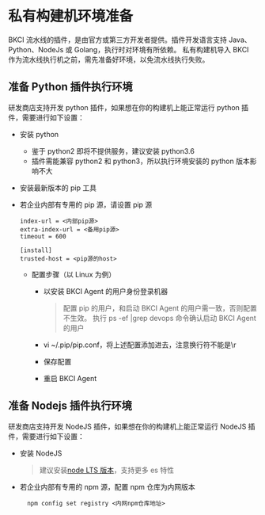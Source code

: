 # 私有构建机环境准备

BKCI 流水线的插件，是由官方或第三方开发者提供。插件开发语言支持 Java、Python、NodeJs 或 Golang，执行时对环境有所依赖。 私有构建机导入 BKCI 作为流水线执行机之前，需先准备好环境，以免流水线执行失败。

## 准备 Python 插件执行环境
研发商店支持开发 python 插件，如果想在你的构建机上能正常运行 python 插件，需要进行如下设置：

* 安装 python
  * 鉴于 python2 即将不提供服务，建议安装 python3.6
  * 插件需能兼容 python2 和 python3，所以执行环境安装的 python 版本影响不大
* 安装最新版本的 pip 工具
*   若企业内部有专用的 pip 源，请设置 pip 源

    ```
    index-url = <内部pip源>
    extra-index-url = <备用pip源>
    timeout = 600

    [install]
    trusted-host = <pip源的host>
    ```

    * 配置步骤（以 Linux 为例）
      *   以安装 BKCI Agent 的用户身份登录机器

          > 配置 pip 的用户，和启动 BKCI Agent 的用户需一致，否则配置不生效。 执行 ps -ef |grep devops 命令确认启动 BKCI Agent 的用户
      * vi \~/.pip/pip.conf，将上述配置添加进去，注意换行符不能是\r
      * 保存配置
      * 重启 BKCI Agent

## 准备 Nodejs 插件执行环境
研发商店支持开发 NodeJS 插件，如果想在你的构建机上能正常运行 NodeJS 插件，需要进行如下设置：

*   安装 NodeJS

    > 建议安装[node LTS 版本](https://nodejs.org/en/download/)，支持更多 es 特性
*   若企业内部有专用的 npm 源，配置 npm 仓库为内网版本

    ```
      npm config set registry <内网npm仓库地址>
    ```

